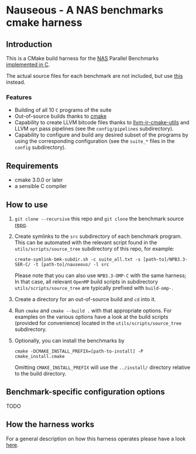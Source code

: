 # Nauseous - A NAS benchmarks cmake harness

## Introduction

This is a CMake build harness for the [NAS][1] Parallel Benchmarks [implemented in C][2].

The actual source files for each benchmark are not included, but use [this][3] instead.

### Features

-   Building of all 10 `C` programs of the suite
-   Out-of-source builds thanks to [cmake][4]
-   Capability to create LLVM bitcode files thanks to [llvm-ir-cmake-utils][5] and LLVM `opt` pass pipelines (see the
    `config/pipelines` subdirectory).
-   Capability to configure and build any desired subset of the programs by using the corresponding configuration (see the
    `suite_*` files in the `config` subdirectory).

## Requirements

-   cmake 3.0.0 or later
-   a sensible C compiler

## How to use

1.  `git clone --recursive` this repo and `git clone` the benchmark source [repo][3].
2.  Create symlinks to the `src` subdirectory of each benchmark program.
    This can be automated with the relevant script found in the `utils/scripts/source_tree` subdirectory of this repo, 
    for example:

    `create-symlink-bmk-subdir.sh -c suite_all.txt -s [path-to]/NPB3.3-SER-C/ -t [path-to]/nauseous/ -l src`

    Please note that you can also use `NPB3.3-OMP-C` with the same harness; In that case, all relevant `OpenMP` build 
    scripts in subdirectory `utils/scripts/source_tree` are typically prefixed with `build-omp-`.

3.  Create a directory for an out-of-source build and `cd` into it.
4.  Run `cmake` and `cmake --build .` with that appropriate options.
    For examples on the various options have a look at the build scripts (provided for convenience) located in the
    `utils/scripts/source_tree` subdirectory.
5.  Optionally, you can install the benchmarks by

    `cmake -DCMAKE_INSTALL_PREFIX=[path-to-install] -P cmake_install.cmake`

    Omitting `CMAKE_INSTALL_PREFIX` will use the `../install/` directory relative to the build directory.

## Benchmark-specific configuration options

TODO

## How the harness works

For a general description on how this harness operates please have a look [here][6].

[1]: http://www.nas.nasa.gov/publications/npb.html

[2]: http://aces.snu.ac.kr/software/snu-npb/

[3]: https://github.com/compor/SNU_NPB

[4]: https://cmake.org

[5]: https://github.com/compor/llvm-ir-cmake-utils

[6]: doc/harness.md
